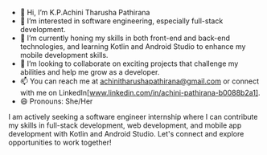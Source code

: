 - 👋 Hi, I’m K.P.Achini Tharusha Pathirana
- 👀 I’m interested in software engineering, especially full-stack development.
- 🌱 I’m currently honing my skills in both front-end and back-end technologies, and learning Kotlin and Android Studio to enhance my mobile development skills.
- 💞️ I’m looking to collaborate on exciting projects that challenge my abilities and help me grow as a developer.
- 📫 You can reach me at achinitharushapathirana@gmail.com or connect with me on LinkedIn[www.linkedin.com/in/achini-pathirana-b0088b2a1].
- 😄 Pronouns: She/Her

I am actively seeking a software engineer internship where I can contribute my skills in full-stack development, web development, and mobile app development with Kotlin and Android Studio. Let's connect and explore opportunities to work together!

